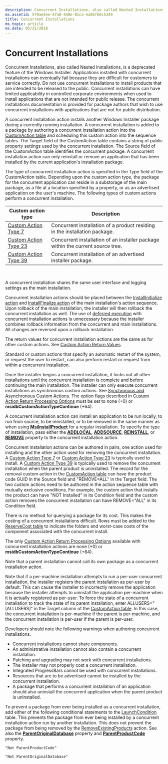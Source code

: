 ```yaml
---
description: Concurrent Installations, also called Nested Installations, is a deprecated feature of the Windows Installer.
ms.assetid: 579ae4ee-47a0-440e-81ca-ea8bf60c5349
title: Concurrent Installations
ms.topic: article
ms.date: 05/31/2018
---
```


# Concurrent Installations

Concurrent Installations, also called Nested Installations, is a deprecated feature of the Windows Installer. Applications installed with concurrent installations can eventually fail because they are difficult for customers to service correctly. Do not use concurrent installations to install products that are intended to be released to the public. Concurrent installations can have limited applicability in controlled corporate environments when used to install applications that are not intended for public release. The concurrent installations documentation is provided for package authors that wish to use concurrent installations with applications that are not for public distribution.

A concurrent installation action installs another Windows Installer package during a currently running installation. A concurrent installation is added to a package by authoring a concurrent installation action into the [CustomAction table](customaction-table.md) and scheduling this custom action into the sequence tables. The Target field of the CustomAction table contains a string of public property settings used by the concurrent installation. The Source field of the CustomAction table identifies the concurrent package. A concurrent installation action can only reinstall or remove an application that has been installed by the current application's installation package.

The type of concurrent installation action is specified in the Type field of the CustomAction table. Depending upon the custom action type, the package for the concurrent application can reside in a substorage of the main package, as a file at a location specified by a property, or as an advertised application on the user's machine. The following types of custom actions perform a concurrent installation.



| Custom action type                                 | Description                                                                     |
|----------------------------------------------------|---------------------------------------------------------------------------------|
| [Custom Action Type 7](custom-action-type-7.md)   | Concurrent installation of a product residing in the installation package.      |
| [Custom Action Type 23](custom-action-type-23.md) | Concurrent installation of an installer package within the current source tree. |
| [Custom Action Type 39](custom-action-type-39.md) | Concurrent installation of an advertised installer package.                     |



 

A concurrent installation shares the same user interface and logging settings as the main installation.

Concurrent installation actions should be placed between the [InstallInitialize action](installinitialize-action.md) and [InstallFinalize action](installfinalize-action.md) of the main installation's action sequence. Upon rollback of the main installation, the installer will then rollback the concurrent installation as well. The use of [deferred execution](deferred-execution-custom-actions.md) with concurrent installation actions is unnecessary because the installer combines rollback information from the concurrent and main installations. All changes are reversed upon a rollback installation.

The return values for concurrent installation actions are the same as for other custom actions. See [Custom Action Return Values](custom-action-return-values.md).

Standard or custom actions that specify an automatic restart of the system, or request the user to restart, can also perform restart or request from within a concurrent installation.

Once the installer begins a concurrent installation, it locks out all other installations until the concurrent installation is complete and before continuing the main installation. The installer can only execute concurrent installations as synchronous custom actions. See [Synchronous and Asynchronous Custom Actions](synchronous-and-asynchronous-custom-actions.md). The option flags described in [Custom Action Return Processing Options](custom-action-return-processing-options.md) must be set to none (+0) or **msidbCustomActionTypeContinue** (+64).

A concurrent installation action can install an application to be run locally, to run from source, to be reinstalled, or to be removed in the same manner as when using [**MsiInstallProduct**](/windows/desktop/api/Msi/nf-msi-msiinstallproducta) for a regular installation. To specify the type of installation, pass either the [**ADDLOCAL**](addlocal.md), [**ADDSOURCE**](addsource.md), [**REINSTALL**](reinstall.md), or [**REMOVE**](remove.md) property to the concurrent installation action.

Concurrent installation actions can be authored in pairs, one action used for installing and the other action used for removing the concurrent installation. A [Custom Action Type 7](custom-action-type-7.md) or [Custom Action Type 23](custom-action-type-23.md) is typically used to install. A [Custom Action Type 39](custom-action-type-39.md) is typically used to remove the concurrent installation when the parent product is uninstalled. The record for the removal custom action in the [CustomAction table](customaction-table.md) can have the product code GUID in the Source field and "REMOVE=ALL" in the Target field. The two custom actions need to be authored in the action sequence table with mutually exclusive conditions. For example, the custom action that installs the product can have "NOT Installed" in its Condition field and the custom action removes the concurrent installation can have REMOVE="ALL" in its Condition field.

There is no method for querying a package for its cost. This makes the costing of a concurrent installations difficult. Rows must be added to the [ReserveCost table](reservecost-table.md) to indicate the folders and worst-case costs of the component associated with the concurrent install.

The only [Custom Action Return Processing Options](custom-action-return-processing-options.md) available with concurrent installation actions are none (+0) or **msidbCustomActionTypeContinue** (+64).

Note that a parent installation cannot call its own package as a concurrent installation action.

Note that if a per-machine installation attempts to run a per-user concurrent installation, the installer registers the parent installation as per-user by default. This can cause the installer to incorrectly remove the application because the installer attempts to uninstall the application per-machine when it is actually registered as per-user. To force the state of a concurrent installation to track the state of its parent installation, enter ALLUSERS="\[ALLUSERS\]" in the Target column of the [CustomAction table](customaction-table.md). In this case, the concurrent installation is per-machine if the parent is per-machine, and the concurrent installation is per-user if the parent is per-user.

Developers should note the following warnings when authoring concurrent installations.

-   Concurrent installations cannot share components.
-   An administrative installation cannot also contain a concurrent installation.
-   Patching and upgrading may not work with concurrent installations.
-   The installer may not properly cost a concurrent installation.
-   Integrated ProgressBars cannot be used with concurrent installations.
-   Resources that are to be advertised cannot be installed by the concurrent installation.
-   A package that performs a concurrent installation of an application should also uninstall the concurrent application when the parent product is uninstalled.

To prevent a package from ever being installed as a concurrent installation, add either of the following conditional statements to the [LaunchCondition](launchcondition-table.md) table. This prevents the package from ever being installed by a concurrent installation action run by another installation. This does not prevent the package from being removed by the [RemoveExistingProducts](removeexistingproducts-action.md) action. See also the [**ParentOriginalDatabase**](parentoriginaldatabase.md) property and [**ParentProductCode**](parentproductcode.md) property.

``` syntax
"Not ParentProductCode"
```

``` syntax
"Not ParentOriginalDatabase"
```

 

 



